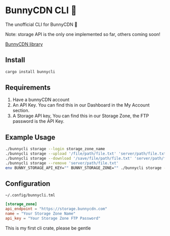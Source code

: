 # BunnyCDN CLI 🐰

The unofficial CLI for BunnyCDN 🐰

Note: storage API is the only one implemented so far, others coming soon! 

[BunnyCDN library](https://github.com/publicarray/bunnycdn)

## Install

```sh
cargo install bunnycli
```

## Requirements

 1. Have a bunnyCDN account
 2. An API Key. You can find this in our Dashboard in the My Account section.
 3. A Storage API key, You can find this in our Storage Zone, the FTP password is the API Key.

## Example Usage
```sh
./bunnycli storage --login storage_zone_name
./bunnycli storage --upload '/file/path/file.txt' 'server/path/file.txt'
./bunnycli storage --download '/save/file/path/file.txt' 'server/path/file.txt'
./bunnycli storage --remove 'server/path/file.txt'
env BUNNY_STORAGE_API_KEY="" BUNNY_STORAGE_ZONE="" ./bunnycli storage --info 'server/path/file.txt'
```

## Configuration

`~/.config/bunnycli.tml`

```toml
[storage_zone]
api_endpoint = "https://storage.bunnycdn.com"
name = "Your Storage Zone Name"
api_key = "Your Storage Zone FTP Password"
```

This is my first cli crate, please be gentle
